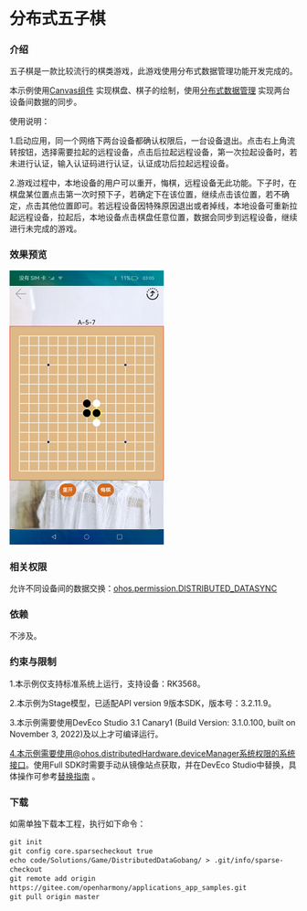 # 分布式五子棋

### 介绍

五子棋是一款比较流行的棋类游戏，此游戏使用分布式数据管理功能开发完成的。

本示例使用[Canvas组件](https://gitee.com/openharmony/docs/blob/master/zh-cn/application-dev/reference/arkui-ts/ts-components-canvas-canvas.md) 实现棋盘、棋子的绘制，使用[分布式数据管理](https://gitee.com/openharmony/docs/blob/master/zh-cn/application-dev/reference/apis/js-apis-distributed-data.md) 实现两台设备间数据的同步。

使用说明：

1.启动应用，同一个网络下两台设备都确认权限后，一台设备退出。点击右上角流转按钮，选择需要拉起的远程设备，点击后拉起远程设备，第一次拉起设备时，若未进行认证，输入认证码进行认证，认证成功后拉起远程设备。

2.游戏过程中，本地设备的用户可以重开，悔棋，远程设备无此功能。下子时，在棋盘某位置点击第一次时预下子，若确定下在该位置，继续点击该位置，若不确定，点击其他位置即可。若远程设备因特殊原因退出或者掉线，本地设备可重新拉起远程设备，拉起后，本地设备点击棋盘任意位置，数据会同步到远程设备，继续进行未完成的游戏。

### 效果预览

![](./screenshots/devices/index.png)

### 相关权限

允许不同设备间的数据交换：[ohos.permission.DISTRIBUTED_DATASYNC](https://gitee.com/openharmony/docs/blob/master/zh-cn/application-dev/security/permission-list.md)

### 依赖

不涉及。

### 约束与限制

1.本示例仅支持标准系统上运行，支持设备：RK3568。

2.本示例为Stage模型，已适配API version 9版本SDK，版本号：3.2.11.9。

3.本示例需要使用DevEco Studio 3.1 Canary1 (Build Version: 3.1.0.100, built on November 3, 2022)及以上才可编译运行。

4.本示例需要使用@ohos.distributedHardware.deviceManager系统权限的系统接口。使用Full SDK时需要手动从镜像站点获取，并在DevEco Studio中替换，具体操作可参考[替换指南](https://gitee.com/openharmony/docs/blob/master/zh-cn/application-dev/quick-start/full-sdk-switch-guide.md) 。

### 下载

如需单独下载本工程，执行如下命令：

````
git init
git config core.sparsecheckout true
echo code/Solutions/Game/DistributedDataGobang/ > .git/info/sparse-checkout
git remote add origin https://gitee.com/openharmony/applications_app_samples.git
git pull origin master
````